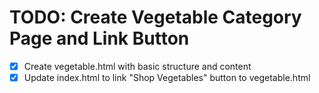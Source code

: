 # TODO: Create Vegetable Category Page and Link Button

- [x] Create vegetable.html with basic structure and content
- [x] Update index.html to link "Shop Vegetables" button to vegetable.html
